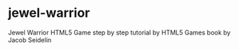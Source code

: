 # jewel-warrior
Jewel Warrior HTML5 Game
step by step tutorial by HTML5 Games book by Jacob Seidelin
